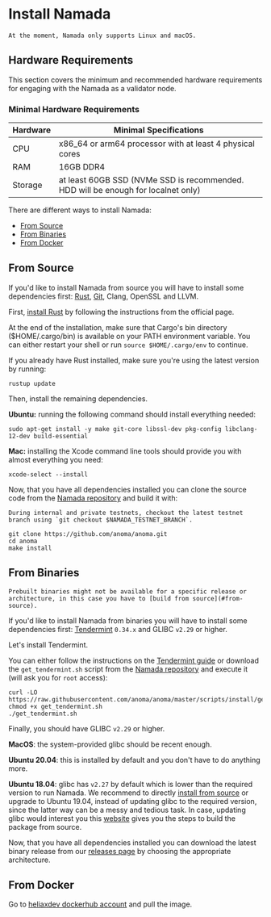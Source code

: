 # Install Namada

```admonish warning
At the moment, Namada only supports Linux and macOS. 
```

## Hardware Requirements

This section covers the minimum and recommended hardware requirements for engaging with the Namada as a validator node.

### Minimal Hardware Requirements

| Hardware | Minimal Specifications |
| -------- | -------- |
| CPU     | x86_64 or arm64 processor with at least 4 physical cores     |
| RAM     | 16GB DDR4     |
| Storage     | at least 60GB SSD (NVMe SSD is recommended. HDD will be enough for localnet only)    |

There are different ways to install Namada: 
- [From Source](#from-source) 
- [From Binaries](#from-binaries)
- [From Docker](#from-docker)

## From Source

If you'd like to install Namada from source you will have to install some dependencies first: [Rust](https://www.rust-lang.org/tools/install), [Git](https://git-scm.com/book/en/v2/Getting-Started-Installing-Git), Clang, OpenSSL and LLVM.

First, [install Rust](https://www.rust-lang.org/tools/install) by following the instructions from the official page.

At the end of the installation, make sure that Cargo's bin directory ($HOME/.cargo/bin) is available on your PATH environment variable. You can either restart your shell or run `source $HOME/.cargo/env` to continue.

If you already have Rust installed, make sure you're using the latest version by running:

```shell
rustup update
```

Then, install the remaining dependencies.

**Ubuntu:** running the following command should install everything needed:

```shell
sudo apt-get install -y make git-core libssl-dev pkg-config libclang-12-dev build-essential
```

**Mac:** installing the Xcode command line tools should provide you with almost everything you need:

```shell
xcode-select --install
```

Now, that you have all dependencies installed you can clone the source code from the [Namada repository](https://github.com/anoma/namada) and build it with:

```admonish warning
During internal and private testnets, checkout the latest testnet branch using `git checkout $NAMADA_TESTNET_BRANCH`.
```

```shell
git clone https://github.com/anoma/anoma.git
cd anoma 
make install
```

## From Binaries

```admonish warning
Prebuilt binaries might not be available for a specific release or architecture, in this case you have to [build from source](#from-source).
```

If you'd like to install Namada from binaries you will have to install some dependencies first: [Tendermint](https://docs.tendermint.com/master/introduction/install.html) `0.34.x` and GLIBC `v2.29` or higher.

Let's install Tendermint.

You can either follow the instructions on the [Tendermint guide](https://docs.tendermint.com/master/introduction/install.html) or download the `get_tendermint.sh` script from the [Namada repository](https://github.com/anoma/namada/blob/master/scripts/install/get_tendermint.sh) and execute it (will ask you for `root` access):

```shell
curl -LO https://raw.githubusercontent.com/anoma/anoma/master/scripts/install/get_tendermint.sh
chmod +x get_tendermint.sh
./get_tendermint.sh
```

Finally, you should have GLIBC `v2.29` or higher.

**MacOS**: the system-provided glibc should be recent enough.

**Ubuntu 20.04**: this is installed by default and you don't have to do anything more.

**Ubuntu 18.04**: glibc has `v2.27` by default which is lower than the required version to run Namada. We recommend to directly [install from source](#from-source) or upgrade to Ubuntu 19.04, instead of updating glibc to the required version, since the latter way can be a messy and tedious task. In case, updating glibc would interest you this [website](http://www.linuxfromscratch.org/lfs/view/9.0-systemd/chapter05/glibc.html) gives you the steps to build the package from source.

Now, that you have all dependencies installed you can download the latest binary release from our [releases page](https://github.com/anoma/namada/releases) by choosing the appropriate architecture.

[fixme]: <> (update docker config as soon as Anoma is transferred fully to Namada)
## From Docker

Go to [heliaxdev dockerhub account](https://hub.docker.com/r/heliaxdev/anoma) and pull the image.